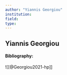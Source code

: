 ```yaml
---
author: "Yiannis Georgiou"
institution:
field:
type:
---
```


## Yiannis Georgiou
#### Bibliography:

![[@Georgiou2021-hp]]